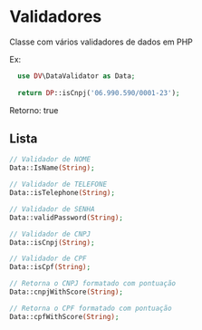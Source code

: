 # Validadores

Classe com vários validadores de dados em PHP

Ex:
```php
  use DV\DataValidator as Data;
  
  return DP::isCnpj('06.990.590/0001-23');
```
Retorno: true


## Lista
```php
// Validador de NOME
Data::IsName(String);

// Validador de TELEFONE
Data::isTelephone(String);

// Validador de SENHA
Data::validPassword(String);

// Validador de CNPJ
Data::isCnpj(String);

// Validador de CPF
Data::isCpf(String);

// Retorna o CNPJ formatado com pontuação
Data::cnpjWithScore(String);

// Retorna o CPF formatado com pontuação
Data::cpfWithScore(String);
```


